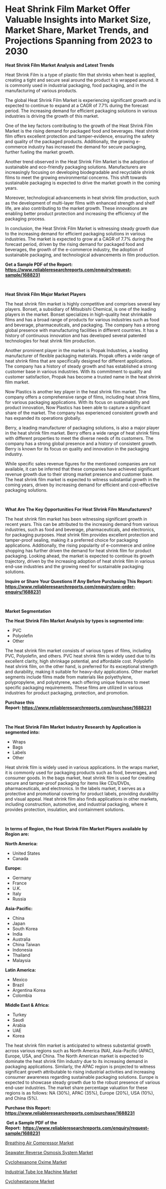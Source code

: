 <p><h1>Heat Shrink Film Market Offer Valuable Insights into Market Size, Market Share, Market Trends, and Projections Spanning from 2023 to 2030</h1></p><p><strong>Heat Shrink Film Market Analysis and Latest Trends</strong></p>
<p><p>Heat Shrink Film is a type of plastic film that shrinks when heat is applied, creating a tight and secure seal around the product it is wrapped around. It is commonly used in industrial packaging, food packaging, and in the manufacturing of various products.</p><p>The global Heat Shrink Film Market is experiencing significant growth and is expected to continue to expand at a CAGR of 7.7% during the forecast period. The increasing demand for efficient packaging solutions in various industries is driving the growth of this market.</p><p>One of the key factors contributing to the growth of the Heat Shrink Film Market is the rising demand for packaged food and beverages. Heat shrink film offers excellent protection and tamper-evidence, ensuring the safety and quality of the packaged products. Additionally, the growing e-commerce industry has increased the demand for secure packaging, further fueling the market growth.</p><p>Another trend observed in the Heat Shrink Film Market is the adoption of sustainable and eco-friendly packaging solutions. Manufacturers are increasingly focusing on developing biodegradable and recyclable shrink films to meet the growing environmental concerns. This shift towards sustainable packaging is expected to drive the market growth in the coming years.</p><p>Moreover, technological advancements in heat shrink film production, such as the development of multi-layer films with enhanced strength and shelf life, are also contributing to the market growth. These innovations are enabling better product protection and increasing the efficiency of the packaging process.</p><p>In conclusion, the Heat Shrink Film Market is witnessing steady growth due to the increasing demand for efficient packaging solutions in various industries. The market is expected to grow at a CAGR of 7.7% during the forecast period, driven by the rising demand for packaged food and beverages, the growth of the e-commerce industry, the adoption of sustainable packaging, and technological advancements in film production.</p></p>
<p><strong>Get a Sample PDF of the Report:&nbsp; <a href="https://www.reliableresearchreports.com/enquiry/request-sample/1688231">https://www.reliableresearchreports.com/enquiry/request-sample/1688231</a></strong></p>
<p>&nbsp;</p>
<p><strong>Heat Shrink Film Major Market Players</strong></p>
<p><p>The heat shrink film market is highly competitive and comprises several key players. Bonset, a subsidiary of Mitsubishi Chemical, is one of the leading players in the market. Bonset specializes in high-quality heat shrinkable films and has a broad range of products for various industries such as food and beverage, pharmaceuticals, and packaging. The company has a strong global presence with manufacturing facilities in different countries. It has a history of continuous innovation and has developed several patented technologies for heat shrink film production.</p><p>Another prominent player in the market is Propak Industries, a leading manufacturer of flexible packaging materials. Propak offers a wide range of heat shrink films that are specifically designed for different applications. The company has a history of steady growth and has established a strong customer base in various industries. With its commitment to quality and customer satisfaction, Propak has become a trusted name in the heat shrink film market.</p><p>Now Plastics is another key player in the heat shrink film market. The company offers a comprehensive range of films, including heat shrink films, for various packaging applications. With its focus on sustainability and product innovation, Now Plastics has been able to capture a significant share of the market. The company has experienced consistent growth and has expanded its operations globally.</p><p>Berry, a leading manufacturer of packaging solutions, is also a major player in the heat shrink film market. Berry offers a wide range of heat shrink films with different properties to meet the diverse needs of its customers. The company has a strong global presence and a history of consistent growth. Berry is known for its focus on quality and innovation in the packaging industry.</p><p>While specific sales revenue figures for the mentioned companies are not available, it can be inferred that these companies have achieved significant revenue growth due to their strong market presence and customer base. The heat shrink film market is expected to witness substantial growth in the coming years, driven by increasing demand for efficient and cost-effective packaging solutions.</p></p>
<p>&nbsp;</p>
<p><strong>What Are The Key Opportunities For Heat Shrink Film Manufacturers?</strong></p>
<p><p>The heat shrink film market has been witnessing significant growth in recent years. This can be attributed to the increasing demand from various industries, such as food and beverage, pharmaceuticals, and electronics, for packaging purposes. Heat shrink film provides excellent protection and tamper-proof sealing, making it a preferred choice for packaging applications. Additionally, the rising popularity of e-commerce and online shopping has further driven the demand for heat shrink film for product packaging. Looking ahead, the market is expected to continue its growth trajectory, driven by the increasing adoption of heat shrink film in various end-use industries and the growing need for sustainable packaging solutions.</p></p>
<p><strong>Inquire or Share Your Questions If Any Before Purchasing This Report: <a href="https://www.reliableresearchreports.com/enquiry/pre-order-enquiry/1688231">https://www.reliableresearchreports.com/enquiry/pre-order-enquiry/1688231</a></strong></p>
<p>&nbsp;</p>
<p><strong>Market Segmentation</strong></p>
<p><strong>The Heat Shrink Film Market Analysis by types is segmented into:</strong></p>
<p><ul><li>PVC</li><li>Polyolefin</li><li>Other</li></ul></p>
<p><p>The heat shrink film market consists of various types of films, including PVC, Polyolefin, and others. PVC heat shrink film is widely used due to its excellent clarity, high shrinkage potential, and affordable cost. Polyolefin heat shrink film, on the other hand, is preferred for its exceptional strength and durability, making it suitable for heavy-duty applications. Other market segments include films made from materials like polyethylene, polypropylene, and polystyrene, each offering unique features to meet specific packaging requirements. These films are utilized in various industries for product packaging, protection, and promotion.</p></p>
<p><strong>Purchase this Report:&nbsp;<a href="https://www.reliableresearchreports.com/purchase/1688231">https://www.reliableresearchreports.com/purchase/1688231</a></strong></p>
<p>&nbsp;</p>
<p><strong>The Heat Shrink Film Market Industry Research by Application is segmented into:</strong></p>
<p><ul><li>Wraps</li><li>Bags</li><li>Labels</li><li>Other</li></ul></p>
<p><p>Heat shrink film is widely used in various applications. In the wraps market, it is commonly used for packaging products such as food, beverages, and consumer goods. In the bags market, heat shrink film is used for creating secure and tamper-proof packaging for items like CDs/DVDs, pharmaceuticals, and electronics. In the labels market, it serves as a protective and promotional covering for product labels, providing durability and visual appeal. Heat shrink film also finds applications in other markets, including construction, automotive, and industrial packaging, where it provides protection, insulation, and containment solutions.</p></p>
<p>&nbsp;</p>
<p><strong>In terms of Region, the Heat Shrink Film Market Players available by Region are:</strong></p>
<p>
    <p> <strong> North America: </strong>
        <ul>
            <li>United States</li>
            <li>Canada</li>
        </ul>
        </p> 
    <p> <strong> Europe: </strong>
        <ul>
            <li>Germany</li>
            <li>France</li>
            <li>U.K.</li>
            <li>Italy</li>
            <li>Russia</li>
        </ul>
        </p> 
    <p> <strong> Asia-Pacific: </strong>
        <ul>
            <li>China</li>
            <li>Japan</li>
            <li>South Korea</li>
            <li>India</li>
            <li>Australia</li>
            <li>China Taiwan</li>
            <li>Indonesia</li>
            <li>Thailand</li>
            <li>Malaysia</li>
        </ul>
        </p> 
    <p> <strong> Latin America: </strong>
        <ul>
            <li>Mexico</li>
            <li>Brazil</li>
            <li>Argentina Korea</li>
            <li>Colombia</li>
        </ul>
        </p> 
    <p> <strong> Middle East & Africa: </strong>
        <ul>
            <li>Turkey</li>
            <li>Saudi</li>
            <li>Arabia</li>
            <li>UAE</li>
            <li>Korea</li>
        </ul>
    </p>
    </p>
<p><p>The heat shrink film market is anticipated to witness substantial growth across various regions such as North America (NA), Asia-Pacific (APAC), Europe, USA, and China. The North American market is expected to dominate the heat shrink film industry due to its increasing demand in packaging applications. Similarly, the APAC region is projected to witness significant growth attributable to rising industrial activities and increasing consumer awareness regarding sustainable packaging solutions. Europe is expected to showcase steady growth due to the robust presence of various end-user industries. The market share percentage valuation for these regions is as follows: NA (30%), APAC (35%), Europe (20%), USA (10%), and China (5%).</p></p>
<p><strong>Purchase this Report: <a href="https://www.reliableresearchreports.com/purchase/1688231">https://www.reliableresearchreports.com/purchase/1688231</a></strong></p>
<p>&nbsp;<strong>Get a Sample PDF of the Report:&nbsp;&nbsp;<a href="https://www.reliableresearchreports.com/enquiry/request-sample/1688231">https://www.reliableresearchreports.com/enquiry/request-sample/1688231</a></strong></p>
<p><strong></strong></p>
<p><p><a href="https://medium.com/@v4171497/breathing-air-compressor-nbsp-market-focuses-on-market-share-size-and-projected-forecast-till-2030-2d364b22dd3b">Breathing Air Compressor Market</a></p><p><a href="https://medium.com/@vidyap2912/seawater-reverse-osmosis-system-market-analysis-and-sze-forecasted-for-period-from-2023-to-2030-ae669cd90a77">Seawater Reverse Osmosis System Market</a></p><p><a href="https://github.com/ruslanpoljakovrd177/Market-Research-Report-List-1/blob/main/cyclohexanone-oxime-market.md">Cyclohexanone Oxime Market</a></p><p><a href="https://medium.com/@v27092023/analyzing-industrial-tube-ice-machine-market-global-industry-perspective-and-forecast-2023-to-80f183895160">Industrial Tube Ice Machine Market</a></p><p><a href="https://github.com/gulaimolin/Market-Research-Report-List-1/blob/main/cycloheptanone-market.md">Cycloheptanone Market</a></p></p>